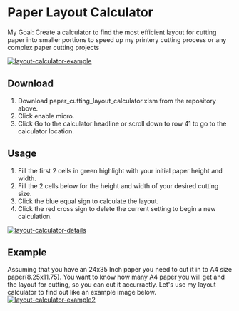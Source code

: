 # Paper Layout Calculator
My Goal: Create a calculator to find the most efficient layout for cutting paper into smaller portions to speed up my printery cutting process or any complex paper cutting projects

<a href="https://ibb.co/sjYRp4z"><img src="https://i.ibb.co/H784Ly3/layout-calculator-example.png" alt="layout-calculator-example" border="0"></a>

## Download
1. Download paper_cutting_layout_calculator.xlsm from the repository above.
2. Click enable micro.
3. Click Go to the calculator headline or scroll down to row 41 to go to the calculator location.

## Usage
1. Fill the first 2 cells in green highlight with your initial paper height and width.
2. Fill the 2 cells below for the height and width of your desired cutting size.
3. Click the blue equal sign to calculate the layout.
4. Click the red cross sign to delete the current setting to begin a new calculation.

<a href="https://ibb.co/4WkTsgF"><img src="https://i.ibb.co/nrpc38w/layout-calculator-details.png" alt="layout-calculator-details" border="0"></a>

## Example
Assuming that you have an 24x35 Inch paper you need to cut it in to A4 size paper(8.25x11.75). You want to know how many A4 paper you will get and the layout for cutting, so you can cut it accurractly. Let's use my layout calculator to find out like an example image below.
<a href="https://ibb.co/pvXk3Cw"><img src="https://i.ibb.co/d0KHQnM/layout-calculator-example2.png" alt="layout-calculator-example2" border="0"></a>
